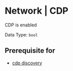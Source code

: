# Network | CDP

CDP is enabled

Data Type:  `bool`

## Prerequisite for

- [cdp discovery](../discovery-reference/box/cdp.md)
